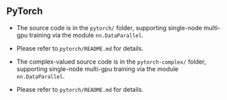 ## PyTorch

- The source code is in the `pytorch/` folder, supporting single-node multi-gpu training via the module `nn.DataParallel`.
- Please refer to `pytorch/README.md` for details.

- The complex-valued source code is in the `pytorch-complex/` folder, supporting single-node multi-gpu training via the module `nn.DataParallel`.
- Please refer to `pytorch/README.md` for details.